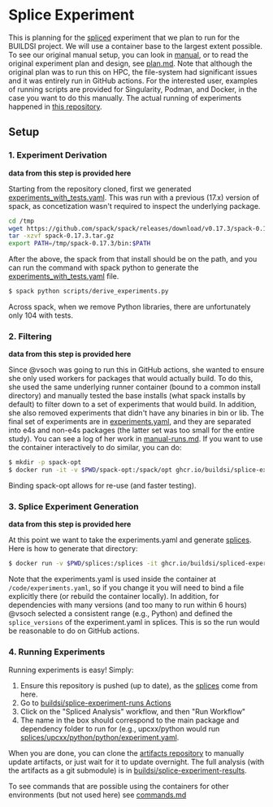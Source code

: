 # Splice Experiment

This is planning for the [spliced](https://github.com/buildsi/spliced) experiment
that we plan to run for the BUILDSI project. We will use a container base to the largest extent possible.
To see our original manual setup, you can look in [manual](manual), or to read the original
experiment plan and design, see [plan.md](plan.md). Note that although the original plan was to run this on HPC, the file-system had significant issues and it was entirely run in GitHub actions. For the interested user,
examples of running scripts are provided for Singularity, Podman, and Docker, in the case you want to do this manually. The actual running of experiments happened in [this repository](https://github.com/buildsi/splice-experiment-runs).

## Setup

### 1. Experiment Derivation

**data from this step is provided here**

Starting from the repository cloned, first we generated [experiments_with_tests.yaml](experiments_with_tests.yaml). This was run with a previous (17.x) version of spack, as concetization wasn't required to inspect the underlying package.

```bash
cd /tmp
wget https://github.com/spack/spack/releases/download/v0.17.3/spack-0.17.3.tar.gz
tar -xzvf spack-0.17.3.tar.gz
export PATH=/tmp/spack-0.17.3/bin:$PATH
```

After the above, the spack from that install should be on the path, and you can run the command with spack
python to generate the [experiments_with_tests.yaml](experiments_with_tests.yaml) file.

```bash
$ spack python scripts/derive_experiments.py
```

Across spack, when we remove Python libraries, there are unfortunately only 104 with tests.

### 2. Filtering

**data from this step is provided here**

Since @vsoch was going to run this in GitHub actions, she wanted to ensure she only used workers for packages that would actually build. To do this, she used the same underlying runner container (bound to a common install directory) and manually tested the base installs (what spack installs by default) to filter down to a set of experiments that would build. In addition, she also removed experiments that didn't have any binaries in bin or lib.
The final set of experiments are in [experiments.yaml](experiments.yaml), and they are separated into e4s and non-e4s packages (the latter set was too small for the entire study). You can see a log of her work in [manual-runs.md](manual-runs.md). If you want to use the container interactively to do similar, you can do:

```bash
$ mkdir -p spack-opt
$ docker run -it -v $PWD/spack-opt:/spack/opt ghcr.io/buildsi/splice-experiment
```

Binding spack-opt allows for re-use (and faster testing).

### 3. Splice Experiment Generation

**data from this step is provided here**

At this point we want to take the experiments.yaml and generate [splices](splices).
Here is how to generate that directory:

```bash
$ docker run -v $PWD/splices:/splices -it ghcr.io/buildsi/spliced-experiment:latest spack python /code/scripts/generate_experiments.py /splices/
```

Note that the experiments.yaml is used inside the container at `/code/experiments.yaml`, so if you change it you will need to bind a file explicitly there (or rebuild the container locally). In addition, for dependencies with many versions (and too many to run within 6 hours) @vsoch selected a consistent range (e.g., Python)
and defined the `splice_versions` of the experiment.yaml in splices. This is so the run would be reasonable to do on GitHub actions.

### 4. Running Experiments

Running experiments is easy! Simply:

1. Ensure this repository is pushed (up to date), as the [splices](splices) come from here.
2. Go to [buildsi/splice-experiment-runs Actions](https://github.com/buildsi/splice-experiment-runs/actions)
3. Click on the "Spliced Analysis" workflow, and then "Run Workflow"
4. The name in the box should correspond to the main package and dependency folder to run for (e.g., upcxx/python would run [splices/upcxx/python/python/experiment.yaml](splices/upcxx/python/python/experiment.yaml).


When you are done, you can clone the [artifacts repository](https://github.com/buildsi/splice-experiment-artifacts) to manually update artifacts, or just wait for it to update overnight. The full analysis (with the artifacts as a git submodule) is in [buildsi/splice-experiment-results](https://github.com/buildsi/splice-experiment-results).

To see commands that are possible using the containers for other environments (but not used here) see [commands.md](commands.md)
